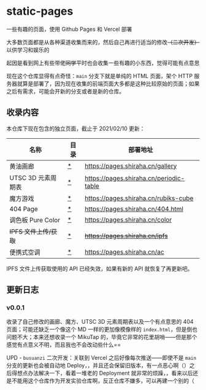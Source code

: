 # static-pages

一些有趣的页面，使用 Github Pages 和 Vercel 部署

大多数页面都是从各种渠道收集而来的，然后自己再进行适当的修改~~（二次开发）~~以供学习和娱乐的

起因是看到网上有些带佬~~同学~~平时也会收集一些有趣的小东西，觉得可能有点意思

现在这个仓库显得有点奇怪：`main` 分支下就是单纯的 HTML 页面，架个 HTTP 服务器就算是部署了，因为现在收集的前端页面大多都是这种比较原始的页面；如果之后有需求，可能会开新的分支或者是新的仓库。

## 收录内容

本仓库下现在包含的独立页面，截止于 2021/02/10 更新：

| 名称                   | 目录                           | 部署地址                                |
| ---------------------- | ------------------------------ | --------------------------------------- |
| 黄油画廊               | [*](gallery/index.html)        | https://pages.shiraha.cn/gallery        |
| UTSC 3D 元素周期表     | [*](periodic-table/index.html) | https://pages.shiraha.cn/periodic-table |
| 魔方游戏               | [*](rubiks-cube/index.html)    | https://pages.shiraha.cn/rubiks-cube    |
| 404 Page               | [*](404.html)                  | https://pages.shiraha.cn/404.html       |
| 调色板 Pure Color      | [*](color/index.html)          | https://pages.shiraha.cn/color          |
| ~~IPFS 文件上传/获取~~ | [*](ipfs/index.html)           | ~~https://pages.shiraha.cn/ipfs~~       |
| 便携式空调             | [*](ac/index.html)             | https://pages.shiraha.cn/ac             |

IPFS 文件上传获取使用的 API 已经失效，如果有新的 API 就恢复了再更新吧。

## 更新日志

### v0.0.1

收录了自己修改的画廊、魔方、UTSC 3D 元素周期表以及一个有点意思的 404 页面；可能还缺乏一个像这个 MD 一样的更加像模像样的 `index.html`，但是倒也问题不大；本来还想收录一个 MikuTap 的，毕竟它非常的花里胡哨——但是那个感觉有点意义不明，而且我也不会改动些什么==

UPD - `busuanzi` 二次开发：关联到 Vercel 之后好像每次推送——即使不是 `main` 分支的更新也会被自动地 Deploy，，并且还会保留旧版本，有一点恶心啊（）之后得想点办法解决一下，看着一堆老的 Deployment 就非常的烦躁，，看来以后还是不能用这个仓库作为开发实验仓库啊，反正仓库不嫌多，可以再建一个别的（